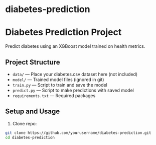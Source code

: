 # diabetes-prediction
# Diabetes Prediction Project

Predict diabetes using an XGBoost model trained on health metrics.

## Project Structure
- `data/` — Place your diabetes.csv dataset here (not included)
- `model/` — Trained model files (ignored in git)
- `train.py` — Script to train and save the model
- `predict.py` — Script to make predictions with saved model
- `requirements.txt` — Required packages

## Setup and Usage

1. Clone repo:

```bash
git clone https://github.com/yourusername/diabetes-prediction.git
cd diabetes-prediction
